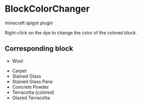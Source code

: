 # BlockColorChanger
minecraft spigot plugin

Right-click on the dye to change the color of the colored block.

## Corresponding block

* Wool
+ Carpet
+ Stained Glass
+ Stained Glass Pane
+ Concrete Powder
+ Terracotta (colored)
+ Glazed Terracotta 

